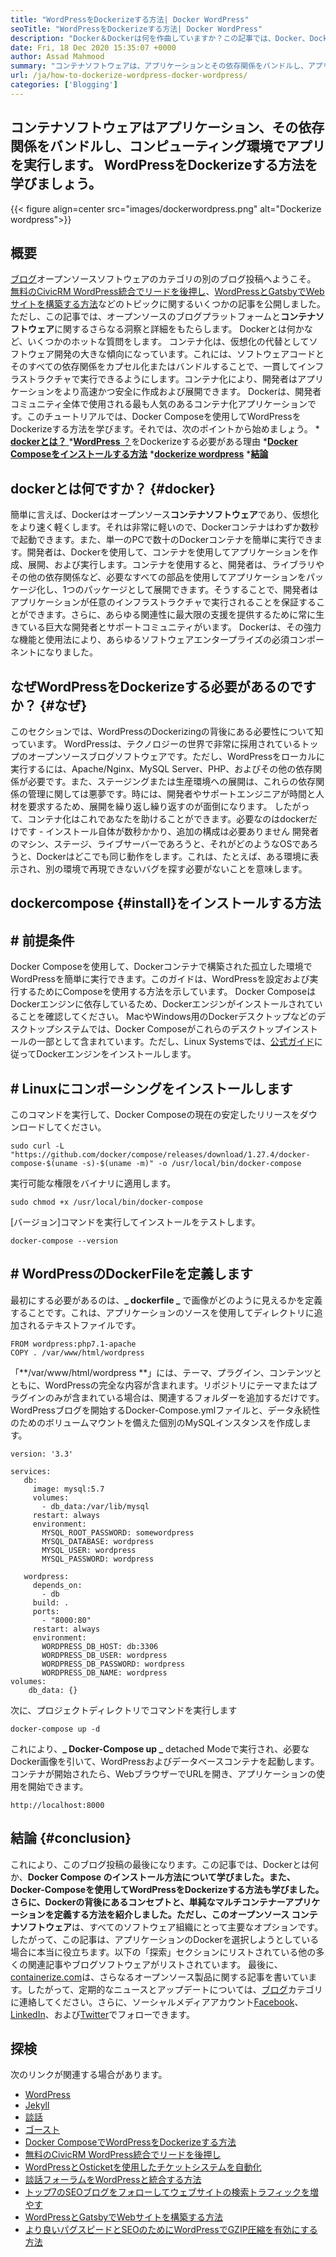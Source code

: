 ```yaml
---
title: "WordPressをDockerizeする方法| Docker WordPress" 
seoTitle: "WordPressをDockerizeする方法| Docker WordPress" 
description: "Docker＆Dockerは何を作曲していますか？この記事では、Docker、Docker Composesのインストール方法、およびWordPressをDockerコンテナにDockerizeする方法を学びます。" 
date: Fri, 18 Dec 2020 15:35:07 +0000
author: Assad Mahmood
summary: "コンテナソフトウェアは、アプリケーションとその依存関係をバンドルし、アプリを任意のコンピューティング環境で実行します。 WordPressをDockerizeする方法を学びましょう。" 
url: /ja/how-to-dockerize-wordpress-docker-wordpress/
categories: ['Blogging']
---
```


## コンテナソフトウェアはアプリケーション、その依存関係をバンドルし、コンピューティング環境でアプリを実行します。 WordPressをDockerizeする方法を学びましょう。

{{< figure align=center src="images/dockerwordpress.png" alt="Dockerize wordpress">}}


## 概要
[ブログ][1]オープンソースソフトウェアのカテゴリの別のブログ投稿へようこそ。 [無料のCivicRM WordPress統合でリードを後押し][2]、[WordPressとGatsbyでWebサイトを構築する方法][3]などのトピックに関するいくつかの記事を公開しました。ただし、この記事では、オープンソースのブログプラットフォームと**コンテナソフトウェア**に関するさらなる洞察と詳細をもたらします。 Dockerとは何かなど、いくつかのホットな質問をします。
コンテナ化は、仮想化の代替としてソフトウェア開発の大きな傾向になっています。これには、ソフトウェアコードとそのすべての依存関係をカプセル化またはバンドルすることで、一貫してインフラストラクチャで実行できるようにします。コンテナ化により、開発者はアプリケーションをより高速かつ安全に作成および展開できます。 Dockerは、開発者コミュニティ全体で使用される最も人気のあるコンテナ化アプリケーションです。このチュートリアルでは、Docker Composeを使用してWordPressをDockerizeする方法を学びます。それでは、次のポイントから始めましょう。
  *[ **dockerとは？** ][4]
  *[**WordPress** ？][5]をDockerizeする必要がある理由
  ***[Docker Composeをインストールする方法][6]** 
  ***[dockerize wordpress][7]** 
  ***[結論][8]** 

## dockerとは何ですか？   {#docker}
簡単に言えば、Dockerはオープンソース**コンテナソフトウェア**であり、仮想化をより速く軽くします。それは非常に軽いので、Dockerコンテナはわずか数秒で起動できます。また、単一のPCで数十のDockerコンテナを簡単に実行できます。開発者は、Dockerを使用して、コンテナを使用してアプリケーションを作成、展開、および実行します。コンテナを使用すると、開発者は、ライブラリやその他の依存関係など、必要なすべての部品を使用してアプリケーションをパッケージ化し、1つのパッケージとして展開できます。そうすることで、開発者はアプリケーションが任意のインフラストラクチャで実行されることを保証することができます。さらに、あらゆる関連性に最大限の支援を提供するために常に生きている巨大な開発者とサポートコミュニティがいます。 Dockerは、その強力な機能と使用法により、あらゆるソフトウェアエンタープライズの必須コンポーネントになりました。

## なぜWordPressをDockerizeする必要があるのですか？   {#なぜ}
このセクションでは、WordPressのDockerizingの背後にある必要性について知っています。 WordPressは、テクノロジーの世界で非常に採用されているトップのオープンソースブログソフトウェアです。ただし、WordPressをローカルに実行するには、Apache/Nginx、MySQL Server、PHP、およびその他の依存関係が必要です。また、ステージングまたは生産環境への展開は、これらの依存関係の管理に関しては悪夢です。時には、開発者やサポートエンジニアが時間と人材を要求するため、展開を繰り返し繰り返すのが面倒になります。
したがって、コンテナ化はこれであなたを助けることができます。必要なのはdockerだけです - インストール自体が数秒かかり、追加の構成は必要ありません
開発者のマシン、ステージ、ライブサーバーであろうと、それがどのようなOSであろうと、Dockerはどこでも同じ動作をします。これは、たとえば、ある環境に表示され、別の環境で再現できないバグを探す必要がないことを意味します。

## dockercompose   {#install}をインストールする方法

## # 前提条件
Docker Composeを使用して、Dockerコンテナで構築された孤立した環境でWordPressを簡単に実行できます。このガイドは、WordPressを設定および実行するためにComposeを使用する方法を示しています。
Docker ComposeはDockerエンジンに依存しているため、Dockerエンジンがインストールされていることを確認してください。 MacやWindows用のDockerデスクトップなどのデスクトップシステムでは、Docker Composeがこれらのデスクトップインストールの一部として含まれています。ただし、Linux Systemsでは、[公式ガイド][9]に従ってDockerエンジンをインストールします。

## # Linuxにコンポーシングをインストールします
このコマンドを実行して、Docker Composeの現在の安定したリリースをダウンロードしてください。
```
sudo curl -L "https://github.com/docker/compose/releases/download/1.27.4/docker-compose-$(uname -s)-$(uname -m)" -o /usr/local/bin/docker-compose
```
実行可能な権限をバイナリに適用します。
```
sudo chmod +x /usr/local/bin/docker-compose
```
[バージョン]コマンドを実行してインストールをテストします。
```
docker-compose --version
```

## # WordPressのDockerFileを定義します
最初にする必要があるのは、**_ dockerfile _** で画像がどのように見えるかを定義することです。これは、アプリケーションのソースを使用してディレクトリに追加されるテキストファイルです。
```
FROM wordpress:php7.1-apache
COPY . /var/www/html/wordpress
```
「**/var/www/html/wordpress **」には、テーマ、プラグイン、コンテンツとともに、WordPressの完全な内容が含まれます。リポジトリにテーマまたはプラグインのみが含まれている場合は、関連するフォルダーを追加するだけです。
WordPressブログを開始するDocker-Compose.ymlファイルと、データ永続性のためのボリュームマウントを備えた個別のMySQLインスタンスを作成します。
```
version: '3.3'

services:
   db:
     image: mysql:5.7
     volumes:
       - db_data:/var/lib/mysql
     restart: always
     environment:
       MYSQL_ROOT_PASSWORD: somewordpress
       MYSQL_DATABASE: wordpress
       MYSQL_USER: wordpress
       MYSQL_PASSWORD: wordpress

   wordpress:
     depends_on:
       - db
     build: .
     ports:
       - "8000:80"
     restart: always
     environment:
       WORDPRESS_DB_HOST: db:3306
       WORDPRESS_DB_USER: wordpress
       WORDPRESS_DB_PASSWORD: wordpress
       WORDPRESS_DB_NAME: wordpress
volumes:
    db_data: {}
```
次に、プロジェクトディレクトリでコマンドを実行します
```
docker-compose up -d
```
これにより、**_ Docker-Compose up _**  detached Modeで実行され、必要なDocker画像を引いて、WordPressおよびデータベースコンテナを起動します。
コンテナが開始されたら、WebブラウザーでURLを開き、アプリケーションの使用を開始できます。
```
http://localhost:8000
```

## 結論 {#conclusion}
これにより、このブログ投稿の最後になります。この記事では、Dockerとは何か、**Docker Compose **のインストール方法について学びました。また、Docker-Composeを使用してWordPressをDockerizeする方法も学びました。さらに、Dockerの背後にあるコンセプトと、単純なマルチコンテナーアプリケーションを定義する方法を紹介しました。ただし、このオープンソース** コンテナソフトウェア**は、すべてのソフトウェア組織にとって主要なオプションです。したがって、この記事は、アプリケーションのDockerを選択しようとしている場合に本当に役立ちます。以下の「探索」セクションにリストされている他の多くの関連記事やブログソフトウェアがリストされています。
最後に、[containerize.com][10]は、さらなるオープンソース製品に関する記事を書いています。したがって、定期的なニュースとアップデートについては、[ブログ][1]カテゴリに連絡してください。さらに、ソーシャルメディアアカウント[Facebook][11]、[LinkedIn][12]、および[Twitter][13]でフォローできます。

## 探検
次のリンクが関連する場合があります。
  * [WordPress][14]
  * [Jekyll][15]
  * [談話][16]
  * [ゴースト][17]
  * [Docker ComposeでWordPressをDockerizeする方法][18]
  * [無料のCivicRM WordPress統合でリードを後押し][2]
  * [WordPressとOsticketを使用したチケットシステムを自動化][19]
  * [談話フォーラムをWordPressと統合する方法][20]
  * [トップ7のSEOブログをフォローしてウェブサイトの検索トラフィックを増やす][21]
  * [WordPressとGatsbyでWebサイトを構築する方法][3]
  * [より良いパグスピードとSEOのためにWordPressでGZIP圧縮を有効にする方法][22]

  
[1]: https://products.containerize.com/blogging/
[2]: https://blog.containerize.com/blogging/civicrm-wordpress-integration-wordpress-tutorial/
[3]: https://blog.containerize.com/blogging/how-does-gatsby-integrate-with-wordpress-gatsby-wordpress/
[4]: #docker
[5]: #why
[6]: #install
[7]: #dockerize
[8]: #conclusion
[9]: https://docs.docker.com/engine/install/#server
[10]: https://www.containerize.com/
[11]: https://web.facebook.com/containerize
[12]: https://www.linkedin.com/company/containerize/
[13]: https://twitter.com/containerize_co
[14]: https://products.containerize.com/blogging/wordpress/
[15]: https://products.containerize.com/blogging/jekyll/
[16]: https://products.containerize.com/discussion-forum/discourse/
[17]: https://products.containerize.com/blogging/ghost/
[18]: https://blog.containerize.com/blogging/ja/how-to-dockerize-wordpress-docker-wordpress/
[19]: https://blog.containerize.com/blogging/automate-ticketing-system-using-wordpress-and-osticket/
[20]: https://blog.containerize.com/blogging/how-to-integrate-discourse-forum-with-wordpress/
[21]: https://blog.containerize.com/blogging/increase-website-search-traffic-by-following-top-7-seo-blogs/
[22]: https://blog.containerize.com/2020/12/12/how-to-enable-gzip-compression-in-wordpress-for-better-speed/
